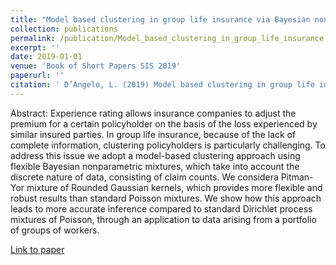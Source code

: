```yaml
---
title: "Model based clustering in group life insurance via Bayesian nonparametric mixtures"
collection: publications
permalink: /publication/Model_based_clustering_in_group_life_insurance
excerpt: ''
date: 2019-01-01
venue: 'Book of Short Papers SIS 2019'
paperurl: ''
citation: ' D’Angelo, L. (2019) Model based clustering in group life insurance via Bayesian nonparametric mixtures, in <i>Book of Short Papers SIS 2019</i> (Editors: Arbia, G., Peluso, S., Pini, A. and Rivellini, G.), ISBN: 9788891915108'
---
```

Abstract: Experience rating allows insurance companies to adjust the premium for a certain policyholder on the basis of the loss experienced by similar insured parties. In group life insurance, because of the lack of complete information, clustering policyholders is particularly challenging. To address this issue we adopt a model-based clustering approach using flexible Bayesian nonparametric mixtures, which take into account the discrete nature of data, consisting of claim counts. We considera Pitman-Yor mixture of Rounded Gaussian kernels, which provides more flexible and robust results than standard Poisson mixtures. We show how this approach leads to more accurate inference compared to standard Dirichlet process mixtures of Poisson, through an application to data arising from a portfolio of groups of workers.

[Link to paper](https://it.pearson.com/content/dam/region-core/italy/pearson-italy/pdf/Dirigenti%20e%20istituzioni/ISTITUZIONI-HE-PDF-sis2019_V4.pdf)
